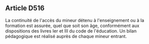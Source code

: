 Article D516
----
La continuité de l'accès du mineur détenu à l'enseignement ou à la formation est
assurée, quel que soit son âge, conformément aux dispositions des livres Ier et
III du code de l'éducation. Un bilan pédagogique est réalisé auprès de chaque
mineur entrant.
